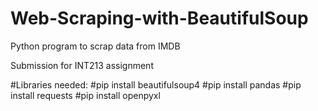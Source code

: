# Web-Scraping-with-BeautifulSoup
Python program to scrap data from IMDB

Submission for INT213 assignment

#Libraries needed:
#pip install beautifulsoup4
#pip install pandas
#pip install requests
#pip install openpyxl
